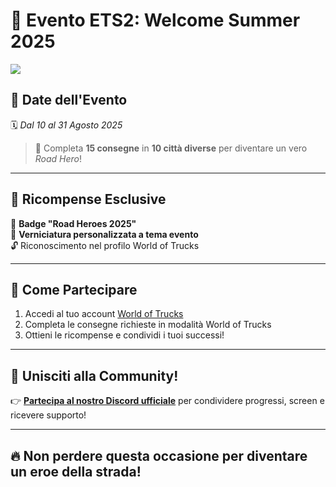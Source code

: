 # 🚛 **Evento ETS2: Welcome Summer 2025**

[![](https://markdown-videos-api.jorgenkh.no/youtube/cv9U3Wytqlc)](https://www.youtube.com/watch?v=cv9U3Wytqlc&autoplay=1)


## 📅 **Date dell'Evento**
🗓️ *Dal 10 al 31 Agosto 2025*

> 🚚 Completa **15 consegne** in **10 città diverse** per diventare un vero *Road Hero*!

---

## 🎁 **Ricompense Esclusive**

🏅 **Badge "Road Heroes 2025"**  
🎨 **Verniciatura personalizzata a tema evento**  
🔓 Riconoscimento nel profilo World of Trucks

---

## 📢 **Come Partecipare**

1. Accedi al tuo account [World of Trucks](https://www.worldoftrucks.com/en/events)
2. Completa le consegne richieste in modalità World of Trucks
3. Ottieni le ricompense e condividi i tuoi successi!

---

## 💬 **Unisciti alla Community!**

👉 [**Partecipa al nostro Discord ufficiale**](https://www.worldoftrucks.com/en/events) per condividere progressi, screen e ricevere supporto!

---

## 🔥 Non perdere questa occasione per diventare un **eroe della strada**!
